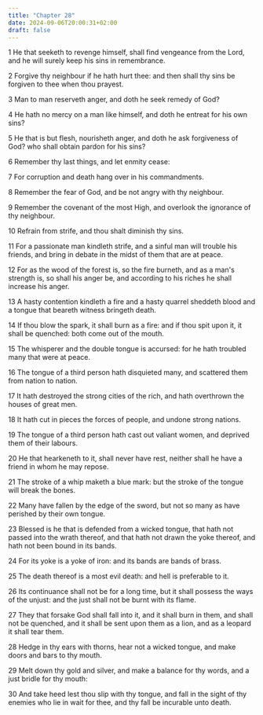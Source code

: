 ```yaml
---
title: "Chapter 28"
date: 2024-09-06T20:00:31+02:00
draft: false
---
```



1 He that seeketh to revenge himself, shall find vengeance from the Lord, and he will surely keep his sins in remembrance.

2 Forgive thy neighbour if he hath hurt thee: and then shall thy sins be forgiven to thee when thou prayest.

3 Man to man reserveth anger, and doth he seek remedy of God?

4 He hath no mercy on a man like himself, and doth he entreat for his own sins?

5 He that is but flesh, nourisheth anger, and doth he ask forgiveness of God? who shall obtain pardon for his sins?

6 Remember thy last things, and let enmity cease:

7 For corruption and death hang over in his commandments.

8 Remember the fear of God, and be not angry with thy neighbour.

9 Remember the covenant of the most High, and overlook the ignorance of thy neighbour.

10 Refrain from strife, and thou shalt diminish thy sins.

11 For a passionate man kindleth strife, and a sinful man will trouble his friends, and bring in debate in the midst of them that are at peace.

12 For as the wood of the forest is, so the fire burneth, and as a man's strength is, so shall his anger be, and according to his riches he shall increase his anger.

13 A hasty contention kindleth a fire and a hasty quarrel sheddeth blood and a tongue that beareth witness bringeth death.

14 If thou blow the spark, it shall burn as a fire: and if thou spit upon it, it shall be quenched: both come out of the mouth.

15 The whisperer and the double tongue is accursed: for he hath troubled many that were at peace.

16 The tongue of a third person hath disquieted many, and scattered them from nation to nation.

17 It hath destroyed the strong cities of the rich, and hath overthrown the houses of great men.

18 It hath cut in pieces the forces of people, and undone strong nations.

19 The tongue of a third person hath cast out valiant women, and deprived them of their labours.

20 He that hearkeneth to it, shall never have rest, neither shall he have a friend in whom he may repose.

21 The stroke of a whip maketh a blue mark: but the stroke of the tongue will break the bones.

22 Many have fallen by the edge of the sword, but not so many as have perished by their own tongue.

23 Blessed is he that is defended from a wicked tongue, that hath not passed into the wrath thereof, and that hath not drawn the yoke thereof, and hath not been bound in its bands.

24 For its yoke is a yoke of iron: and its bands are bands of brass.

25 The death thereof is a most evil death: and hell is preferable to it.

26 Its continuance shall not be for a long time, but it shall possess the ways of the unjust: and the just shall not be burnt with its flame.

27 They that forsake God shall fall into it, and it shall burn in them, and shall not be quenched, and it shall be sent upon them as a lion, and as a leopard it shall tear them.

28 Hedge in thy ears with thorns, hear not a wicked tongue, and make doors and bars to thy mouth.

29 Melt down thy gold and silver, and make a balance for thy words, and a just bridle for thy mouth:

30 And take heed lest thou slip with thy tongue, and fall in the sight of thy enemies who lie in wait for thee, and thy fall be incurable unto death.

